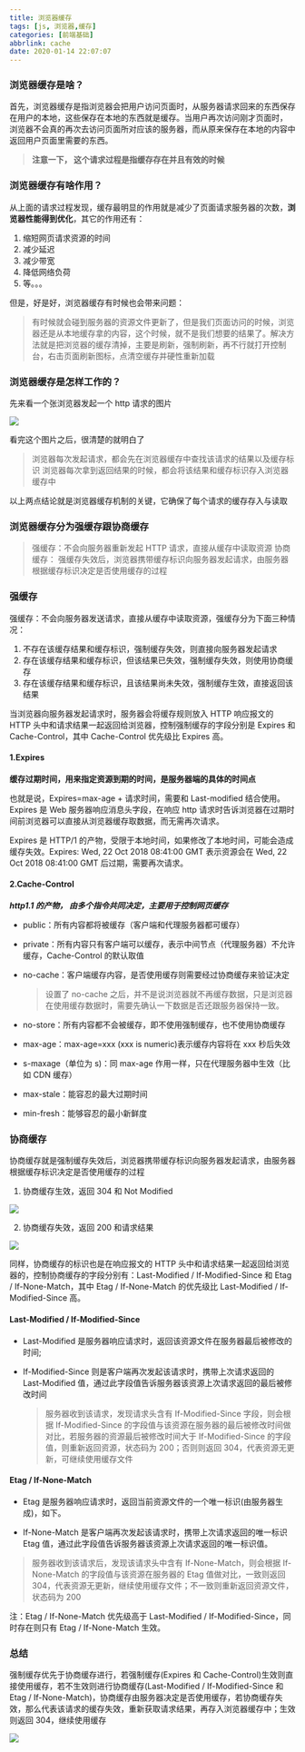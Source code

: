 ```yaml
---
title: 浏览器缓存
tags: [js, 浏览器,缓存]
categories: [前端基础]
abbrlink: cache
date: 2020-01-14 22:07:07
---
```


### 浏览器缓存是啥？

首先，浏览器缓存是指浏览器会把用户访问页面时，从服务器请求回来的东西保存在用户的本地，这些保存在本地的东西就是缓存。当用户再次访问刚才页面时， 浏览器不会真的再次去访问页面所对应该的服务器，而从原来保存在本地的内容中返回用户页面里需要的东西。

> **注意一下， 这个请求过程是指缓存存在并且有效的时候**

<!-- more -->

### 浏览器缓存有啥作用？

从上面的请求过程发现，缓存最明显的作用就是减少了页面请求服务器的次数，**浏览器性能得到优化**，其它的作用还有：

1. 缩短网页请求资源的时间
2. 减少延迟
3. 减少带宽
4. 降低网络负荷
5. 等。。。

但是，好是好，浏览器缓存有时候也会带来问题：

> 有时候就会碰到服务器的资源文件更新了，但是我们页面访问的时候，浏览器还是从本地缓存拿的内容，这个时候，就不是我们想要的结果了。解决方法就是把浏览器的缓存清掉，主要是刷新，强制刷新，再不行就打开控制台，右击页面刷新图标，点清空缓存并硬性重新加载

### 浏览器缓存是怎样工作的？

先来看一个张浏览器发起一个 http 请求的图片

![](/images/web/cache/cache-1.png)

看完这个图片之后，很清楚的就明白了

> 浏览器每次发起请求，都会先在浏览器缓存中查找该请求的结果以及缓存标识
> 浏览器每次拿到返回结果的时候，都会将该结果和缓存标识存入浏览器缓存中

以上两点结论就是浏览器缓存机制的关键，它确保了每个请求的缓存存入与读取

### 浏览器缓存分为强缓存跟协商缓存

> 强缓存：不会向服务器重新发起 HTTP 请求，直接从缓存中读取资源
> 协商缓存： 强缓存失效后，浏览器携带缓存标识向服务器发起请求，由服务器根据缓存标识决定是否使用缓存的过程

### 强缓存

强缓存：不会向服务器发送请求，直接从缓存中读取资源，强缓存分为下面三种情况：

1. 不存在该缓存结果和缓存标识，强制缓存失效，则直接向服务器发起请求
2. 存在该缓存结果和缓存标识，但该结果已失效，强制缓存失效，则使用协商缓存
3. 存在该缓存结果和缓存标识，且该结果尚未失效，强制缓存生效，直接返回该结果

当浏览器向服务器发起请求时，服务器会将缓存规则放入 HTTP 响应报文的 HTTP 头中和请求结果一起返回给浏览器，控制强制缓存的字段分别是 Expires 和 Cache-Control，其中 Cache-Control 优先级比 Expires 高。

#### 1.Expires

**缓存过期时间，用来指定资源到期的时间，是服务器端的具体的时间点**

也就是说，Expires=max-age + 请求时间，需要和 Last-modified 结合使用。Expires 是 Web 服务器响应消息头字段，在响应 http 请求时告诉浏览器在过期时间前浏览器可以直接从浏览器缓存取数据，而无需再次请求。

Expires 是 HTTP/1 的产物，受限于本地时间，如果修改了本地时间，可能会造成缓存失效。Expires: Wed, 22 Oct 2018 08:41:00 GMT 表示资源会在 Wed, 22 Oct 2018 08:41:00 GMT 后过期，需要再次请求。

#### 2.Cache-Control

**_http1.1 的产物， 由多个指令共同决定，主要用于控制网页缓存_**

- public：所有内容都将被缓存（客户端和代理服务器都可缓存）
- private：所有内容只有客户端可以缓存，表示中间节点（代理服务器）不允许缓存，Cache-Control 的默认取值
- no-cache：客户端缓存内容，是否使用缓存则需要经过协商缓存来验证决定

  > 设置了 no-cache 之后，并不是说浏览器就不再缓存数据，只是浏览器在使用缓存数据时，需要先确认一下数据是否还跟服务器保持一致。

- no-store：所有内容都不会被缓存，即不使用强制缓存，也不使用协商缓存
- max-age：max-age=xxx (xxx is numeric)表示缓存内容将在 xxx 秒后失效
- s-maxage（单位为 s)：同 max-age 作用一样，只在代理服务器中生效（比如 CDN 缓存）
- max-stale：能容忍的最大过期时间
- min-fresh：能够容忍的最小新鲜度

### 协商缓存

协商缓存就是强制缓存失效后，浏览器携带缓存标识向服务器发起请求，由服务器根据缓存标识决定是否使用缓存的过程

1. 协商缓存生效，返回 304 和 Not Modified

![](/images/web/cache/cache-2.png)

2. 协商缓存失效，返回 200 和请求结果

![](/images/web/cache/cache-3.png)

同样，协商缓存的标识也是在响应报文的 HTTP 头中和请求结果一起返回给浏览器的，控制协商缓存的字段分别有：Last-Modified / If-Modified-Since 和 Etag / If-None-Match，其中 Etag / If-None-Match 的优先级比 Last-Modified / If-Modified-Since 高。

#### Last-Modified / If-Modified-Since

- Last-Modified 是服务器响应请求时，返回该资源文件在服务器最后被修改的时间;

- If-Modified-Since 则是客户端再次发起该请求时，携带上次请求返回的 Last-Modified 值，通过此字段值告诉服务器该资源上次请求返回的最后被修改时间

  > 服务器收到该请求，发现请求头含有 If-Modified-Since 字段，则会根据 If-Modified-Since 的字段值与该资源在服务器的最后被修改时间做对比，若服务器的资源最后被修改时间大于 If-Modified-Since 的字段值，则重新返回资源，状态码为 200；否则则返回 304，代表资源无更新，可继续使用缓存文件

#### Etag / If-None-Match

- Etag 是服务器响应请求时，返回当前资源文件的一个唯一标识(由服务器生成)，如下。

- If-None-Match 是客户端再次发起该请求时，携带上次请求返回的唯一标识 Etag 值，通过此字段值告诉服务器该资源上次请求返回的唯一标识值。

> 服务器收到该请求后，发现该请求头中含有 If-None-Match，则会根据 If-None-Match 的字段值与该资源在服务器的 Etag 值做对比，一致则返回 304，代表资源无更新，继续使用缓存文件；不一致则重新返回资源文件，状态码为 200

注：Etag / If-None-Match 优先级高于 Last-Modified / If-Modified-Since，同时存在则只有 Etag / If-None-Match 生效。

### 总结

强制缓存优先于协商缓存进行，若强制缓存(Expires 和 Cache-Control)生效则直接使用缓存，若不生效则进行协商缓存(Last-Modified / If-Modified-Since 和 Etag / If-None-Match)，协商缓存由服务器决定是否使用缓存，若协商缓存失效，那么代表该请求的缓存失效，重新获取请求结果，再存入浏览器缓存中；生效则返回 304，继续使用缓存

![](/images/web/cache/cache-all.png)
